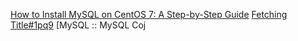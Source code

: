 [How to Install MySQL on CentOS 7: A Step-by-Step Guide](https://www.hostinger.com/tutorials/how-to-install-mysql-on-centos-7)
[Fetching Title#1pq9](https://dev.mysql.com/downloads/)
[MySQL :: MySQL Coj